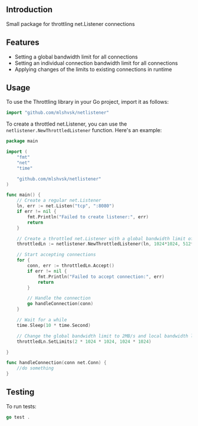 ## Introduction
Small package for throttling net.Listener connections

## Features

- Setting a global bandwidth limit for all connections
- Setting an individual connection bandwidth limit for all connections
- Applying changes of the limits to existing connections in runtime

## Usage

To use the Throttling library in your Go project, import it as follows:

```go
import "github.com/mlshvsk/netlistener"
```

To create a throttled net.Listener, you can use the `netlistener.NewThrottledListener` function. Here's an example:

```go
package main

import (
    "fmt"
    "net"
    "time"

    "github.com/mlshvsk/netlistener"
)

func main() {
    // Create a regular net.Listener
    ln, err := net.Listen("tcp", ":8080")
    if err != nil {
        fmt.Println("Failed to create listener:", err)
        return
    }

    // Create a throttled net.Listener with a global bandwidth limit of 1MB/s and perConn bandwith to 500kB/s
    throttledLn := netlistener.NewThrottledListener(ln, 1024*1024, 512*1024)

    // Start accepting connections
    for {
        conn, err := throttledLn.Accept()
        if err != nil {
            fmt.Println("Failed to accept connection:", err)
            return
        }

        // Handle the connection
        go handleConnection(conn)
    }

    // Wait for a while
    time.Sleep(10 * time.Second)

    // Change the global bandwidth limit to 2MB/s and local bandwidth limit to 1MB/s
    throttledLn.SetLimits(2 * 1024 * 1024, 1024 * 1024)

}

func handleConnection(conn net.Conn) {
    //do something
}
```

## Testing

To run tests:

```go
go test .
```
